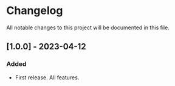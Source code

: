 # Changelog

All notable changes to this project will be documented in this file.

## [1.0.0] - 2023-04-12

### Added

- First release. All features.